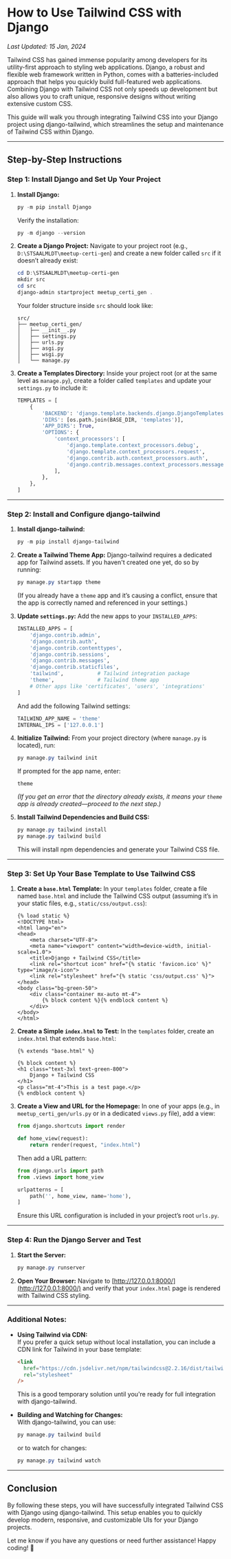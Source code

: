# How to Use Tailwind CSS with Django

_Last Updated: 15 Jan, 2024_

Tailwind CSS has gained immense popularity among developers for its utility-first approach to styling web applications. Django, a robust and flexible web framework written in Python, comes with a batteries-included approach that helps you quickly build full-featured web applications. Combining Django with Tailwind CSS not only speeds up development but also allows you to craft unique, responsive designs without writing extensive custom CSS.

This guide will walk you through integrating Tailwind CSS into your Django project using django-tailwind, which streamlines the setup and maintenance of Tailwind CSS within Django.

---

## **Step-by-Step Instructions**

### **Step 1: Install Django and Set Up Your Project**

1. **Install Django:**

   ```powershell
   py -m pip install Django
   ```

   Verify the installation:

   ```powershell
   py -m django --version
   ```

2. **Create a Django Project:**
   Navigate to your project root (e.g., `D:\STSAALMLDT\meetup-certi-gen`) and create a new folder called `src` if it doesn’t already exist:

   ```powershell
   cd D:\STSAALMLDT\meetup-certi-gen
   mkdir src
   cd src
   django-admin startproject meetup_certi_gen .
   ```

   Your folder structure inside `src` should look like:

   ```
   src/
   ├── meetup_certi_gen/
   │   ├── __init__.py
   │   ├── settings.py
   │   ├── urls.py
   │   ├── asgi.py
   │   ├── wsgi.py
   │   └── manage.py
   ```

3. **Create a Templates Directory:**
   Inside your project root (or at the same level as `manage.py`), create a folder called `templates` and update your `settings.py` to include it:
   ```python
   TEMPLATES = [
       {
           'BACKEND': 'django.template.backends.django.DjangoTemplates',
           'DIRS': [os.path.join(BASE_DIR, 'templates')],
           'APP_DIRS': True,
           'OPTIONS': {
               'context_processors': [
                   'django.template.context_processors.debug',
                   'django.template.context_processors.request',
                   'django.contrib.auth.context_processors.auth',
                   'django.contrib.messages.context_processors.messages',
               ],
           },
       },
   ]
   ```

---

### **Step 2: Install and Configure django-tailwind**

1. **Install django-tailwind:**

   ```powershell
   py -m pip install django-tailwind
   ```

2. **Create a Tailwind Theme App:**
   Django-tailwind requires a dedicated app for Tailwind assets. If you haven't created one yet, do so by running:

   ```powershell
   py manage.py startapp theme
   ```

   (If you already have a `theme` app and it’s causing a conflict, ensure that the app is correctly named and referenced in your settings.)

3. **Update `settings.py`:**
   Add the new apps to your `INSTALLED_APPS`:

   ```python
   INSTALLED_APPS = [
       'django.contrib.admin',
       'django.contrib.auth',
       'django.contrib.contenttypes',
       'django.contrib.sessions',
       'django.contrib.messages',
       'django.contrib.staticfiles',
       'tailwind',           # Tailwind integration package
       'theme',              # Tailwind theme app
       # Other apps like 'certificates', 'users', 'integrations'
   ]
   ```

   And add the following Tailwind settings:

   ```python
   TAILWIND_APP_NAME = 'theme'
   INTERNAL_IPS = ['127.0.0.1']
   ```

4. **Initialize Tailwind:**
   From your project directory (where `manage.py` is located), run:

   ```powershell
   py manage.py tailwind init
   ```

   If prompted for the app name, enter:

   ```
   theme
   ```

   _(If you get an error that the directory already exists, it means your `theme` app is already created—proceed to the next step.)_

5. **Install Tailwind Dependencies and Build CSS:**
   ```powershell
   py manage.py tailwind install
   py manage.py tailwind build
   ```
   This will install npm dependencies and generate your Tailwind CSS file.

---

### **Step 3: Set Up Your Base Template to Use Tailwind CSS**

1. **Create a `base.html` Template:**
   In your `templates` folder, create a file named `base.html` and include the Tailwind CSS output (assuming it’s in your static files, e.g., `static/css/output.css`):

   ```django
   {% load static %}
   <!DOCTYPE html>
   <html lang="en">
   <head>
       <meta charset="UTF-8">
       <meta name="viewport" content="width=device-width, initial-scale=1.0">
       <title>Django + Tailwind CSS</title>
       <link rel="shortcut icon" href="{% static 'favicon.ico' %}" type="image/x-icon">
       <link rel="stylesheet" href="{% static 'css/output.css' %}">
   </head>
   <body class="bg-green-50">
       <div class="container mx-auto mt-4">
           {% block content %}{% endblock content %}
       </div>
   </body>
   </html>
   ```

2. **Create a Simple `index.html` to Test:**
   In the `templates` folder, create an `index.html` that extends `base.html`:

   ```django
   {% extends "base.html" %}

   {% block content %}
   <h1 class="text-3xl text-green-800">
       Django + Tailwind CSS
   </h1>
   <p class="mt-4">This is a test page.</p>
   {% endblock content %}
   ```

3. **Create a View and URL for the Homepage:**
   In one of your apps (e.g., in `meetup_certi_gen/urls.py` or in a dedicated `views.py` file), add a view:

   ```python
   from django.shortcuts import render

   def home_view(request):
       return render(request, "index.html")
   ```

   Then add a URL pattern:

   ```python
   from django.urls import path
   from .views import home_view

   urlpatterns = [
       path('', home_view, name='home'),
   ]
   ```

   Ensure this URL configuration is included in your project’s root `urls.py`.

---

### **Step 4: Run the Django Server and Test**

1. **Start the Server:**
   ```powershell
   py manage.py runserver
   ```
2. **Open Your Browser:**
   Navigate to [http://127.0.0.1:8000/](http://127.0.0.1:8000/) and verify that your `index.html` page is rendered with Tailwind CSS styling.

---

### **Additional Notes:**

- **Using Tailwind via CDN:**  
  If you prefer a quick setup without local installation, you can include a CDN link for Tailwind in your base template:

  ```html
  <link
    href="https://cdn.jsdelivr.net/npm/tailwindcss@2.2.16/dist/tailwind.min.css"
    rel="stylesheet"
  />
  ```

  This is a good temporary solution until you're ready for full integration with django-tailwind.

- **Building and Watching for Changes:**  
  With django-tailwind, you can use:
  ```powershell
  py manage.py tailwind build
  ```
  or to watch for changes:
  ```powershell
  py manage.py tailwind watch
  ```

---

## **Conclusion**

By following these steps, you will have successfully integrated Tailwind CSS with Django using django-tailwind. This setup enables you to quickly develop modern, responsive, and customizable UIs for your Django projects.

Let me know if you have any questions or need further assistance! Happy coding! 🚀
